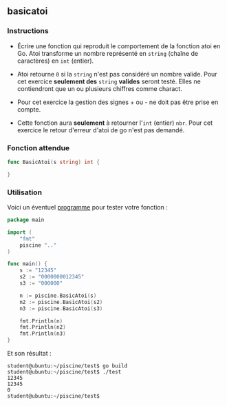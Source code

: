 ## basicatoi

### Instructions

- Écrire une fonction qui reproduit le comportement de la fonction atoi en Go. Atoi transforme un nombre représenté en `string` (chaîne de caractères) en `int` (entier).

- Atoi retourne `0` si la `string` n'est pas considéré un nombre valide. Pour cet exercice **seulement des** `string` **valides** seront testé. Elles ne contiendront que un ou plusieurs chiffres comme charact.

- Pour cet exercice la gestion des signes + ou - ne doit pas être prise en compte.

- Cette fonction aura **seulement** à retourner l'`int` (entier) `nbr`. Pour cet exercice le retour d'erreur d'atoi de go n'est pas demandé.

### Fonction attendue

```go
func BasicAtoi(s string) int {

}
```

### Utilisation

Voici un éventuel [programme](TODO-LINK) pour tester votre fonction :

```go
package main

import (
	"fmt"
	piscine ".."
)

func main() {
	s := "12345"
	s2 := "0000000012345"
	s3 := "000000"

	n := piscine.BasicAtoi(s)
	n2 := piscine.BasicAtoi(s2)
	n3 := piscine.BasicAtoi(s3)

	fmt.Println(n)
	fmt.Println(n2)
	fmt.Println(n3)
}
```

Et son résultat :

```console
student@ubuntu:~/piscine/test$ go build
student@ubuntu:~/piscine/test$ ./test
12345
12345
0
student@ubuntu:~/piscine/test$
```
